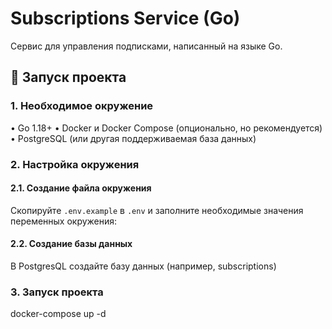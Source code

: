 # Subscriptions Service (Go)

Сервис для управления подписками, написанный на языке Go.

## 🚀 Запуск проекта

### 1. Необходимое окружение

•   Go 1.18+
•   Docker и Docker Compose (опционально, но рекомендуется)
•   PostgreSQL (или другая поддерживаемая база данных)

### 2. Настройка окружения

#### 2.1. Создание файла окружения

Скопируйте `.env.example` в `.env` и заполните необходимые значения переменных окружения:

#### 2.2. Создание базы данных
В PostgresQL создайте базу данных (например, subscriptions)

### 3. Запуск проекта
docker-compose up -d

